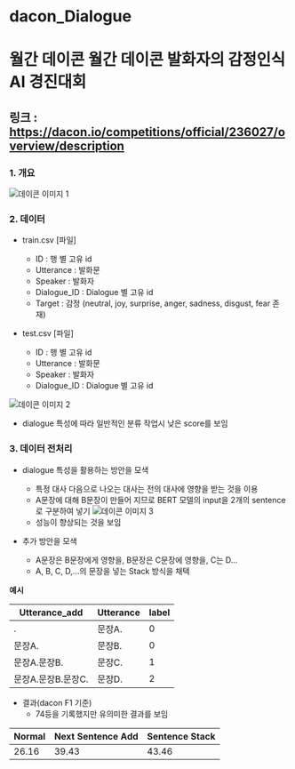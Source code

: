 # dacon_Dialogue
# 월간 데이콘 월간 데이콘 발화자의 감정인식 AI 경진대회
## 링크 : https://dacon.io/competitions/official/236027/overview/description
### 1. 개요
![데이콘 이미지 1](https://user-images.githubusercontent.com/100681144/231427243-394ac05d-0f87-4950-896a-ce626378dd55.PNG)

### 2. 데이터

* train.csv [파일]
  * ID : 행 별 고유 id
  * Utterance : 발화문 
  * Speaker : 발화자
  * Dialogue_ID : Dialogue 별 고유 id
  * Target : 감정 (neutral, joy, surprise, anger, sadness, disgust, fear 존재)
  
* test.csv [파일]
  * ID : 행 별 고유 id
  * Utterance : 발화문 
  * Speaker : 발화자
  * Dialogue_ID : Dialogue 별 고유 id
  
![데이콘 이미지 2](https://user-images.githubusercontent.com/100681144/231428091-ece829e8-7c97-4f0e-990e-4c8f63b8db3d.PNG)

* dialogue 특성에 따라 일반적인 분류 작업시 낮은 score를 보임

### 3. 데이터 전처리

* dialogue 특성을 활용하는 방안을 모색
   * 특정 대사 다음으로 나오는 대사는 전의 대사에 영향을 받는 것을 이용
   * A문장에 대해 B문장이 만들어 지므로 BERT 모델의 input을 2개의 sentence로 구분하여 넣기
   ![데이콘 이미지 3](https://user-images.githubusercontent.com/100681144/231434018-5fd9827b-283e-4c29-9985-988a5b341c87.PNG)
   * 성능이 향상되는 것을 보임

* 추가 방안을 모색
  * A문장은 B문장에게 영향을, B문장은 C문장에 영향을, C는 D...
  * A, B, C, D,...의 문장을 넣는 Stack 방식을 채택

**예시**

**Utterance_add**|**Utterance**|**label**
---|---|---
.|문장A.|0
문장A.|문장B.|0
문장A.문장B.|문장C.|1
문장A.문장B.문장C.|문장D.|2
  
* 결과(dacon F1 기준)
  * 74등을 기록했지만 유의미한 결과를 보임

**Normal**|**Next Sentence Add**|**Sentence Stack**
---|---|---
26.16|39.43|43.46

